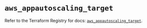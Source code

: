 # `aws_appautoscaling_target`

Refer to the Terraform Registry for docs: [`aws_appautoscaling_target`](https://registry.terraform.io/providers/hashicorp/aws/6.17.0/docs/resources/appautoscaling_target).
